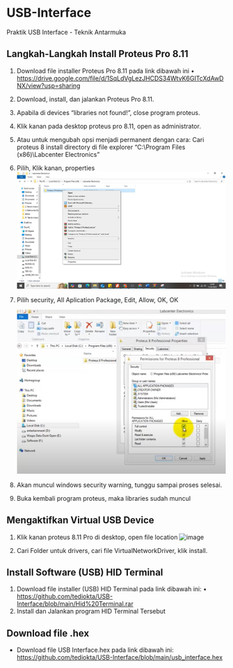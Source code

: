 # USB-Interface
Praktik USB Interface - Teknik Antarmuka

## Langkah-Langkah Install Proteus Pro 8.11
1. Download file installer Proteus Pro 8.11 pada link dibawah ini
•	https://drive.google.com/file/d/1SqLdVgLezJHCDS34WtvK6GITcXdAwDNX/view?usp=sharing

3. Download, install, dan jalankan Proteus Pro 8.11.
4. Apabila di devices “libraries not found!”, close program proteus.
5.	Klik kanan pada desktop proteus pro 8.11, open as administrator. 
6.	Atau untuk mengubah opsi menjadi permanent dengan cara: Cari proteus 8 install directory di file explorer “C:\Program Files (x86)\Labcenter 
   Electronics”
7.	Pilih, Klik kanan, properties
   ![alt text](https://github.com/tediokta/ElDa/blob/main/Proteus%202.jpg)

8. Pilih security, All Aplication Package, Edit, Allow, OK, OK 

   ![alt text](https://github.com/tediokta/ElDa/blob/main/Proteus%201.jpg)

9. Akan muncul windows security warning, tunggu sampai proses selesai.
10. Buka kembali program proteus, maka libraries sudah muncul

## Mengaktifkan Virtual USB Device
1. Klik kanan proteus 8.11 Pro di desktop, open file location
  ![image](https://github.com/user-attachments/assets/21cbceda-0d67-4833-886e-be5eb950debb)

2. Cari Folder untuk drivers, cari file VirtualNetworkDriver, klik install.

## Install Software (USB) HID Terminal
1. Download file installer (USB) HID Terminal pada link dibawah ini:
•	https://github.com/tediokta/USB-Interface/blob/main/Hid%20Terminal.rar
2. Install dan Jalankan program HID Terminal Tersebut

## Download file .hex
- Download file USB Interface.hex pada link dibawah ini:
  https://github.com/tediokta/USB-Interface/blob/main/usb_interface.hex

